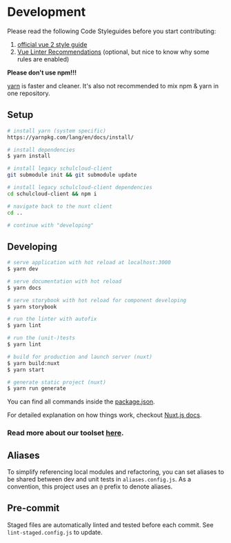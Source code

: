 # Development

Please read the following Code Styleguides before you start contributing:

1. [official vue 2 style guide](https://vuejs.org/v2/style-guide/)
1. [Vue Linter Recommendations](https://eslint.vuejs.org/user-guide/) (optional, but nice to know why some rules are enabled)

**Please don't use npm!!!**

[yarn](https://yarnpkg.com/lang/en/docs/install/) is faster and cleaner. It's also not recommended to mix npm & yarn in one repository.

## Setup

```bash
# install yarn (system specific)
https://yarnpkg.com/lang/en/docs/install/

# install dependencies
$ yarn install

# install legacy schulcloud-client
git submodule init && git submodule update

# install legacy schulcloud-client dependencies
cd schulcloud-client && npm i

# navigate back to the nuxt client
cd ..

# continue with "developing"
```

## Developing

```bash
# serve application with hot reload at localhost:3000
$ yarn dev

# serve documentation with hot reload
$ yarn docs

# serve storybook with hot reload for component developing
$ yarn storybook

# run the linter with autofix
$ yarn lint

# run the (unit-)tests
$ yarn lint

# build for production and launch server (nuxt)
$ yarn build:nuxt
$ yarn start

# generate static project (nuxt)
$ yarn run generate
```

You can find all commands inside the [package.json](./package.json).

For detailed explanation on how things work, checkout [Nuxt.js docs](https://nuxtjs.org).

### Read more about our toolset [here](/tools.html).

## Aliases

To simplify referencing local modules and refactoring, you can set aliases to be shared between dev and unit tests in `aliases.config.js`. As a convention, this project uses an `@` prefix to denote aliases.

## Pre-commit

Staged files are automatically linted and tested before each commit. See `lint-staged.config.js` to update.
